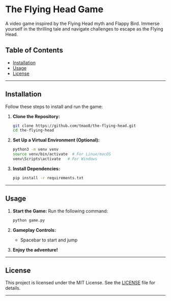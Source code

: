 # The Flying Head Game

A video game inspired by the Flying Head myth and Flappy Bird. Immerse yourself in the thrilling tale and navigate challenges to escape as the Flying Head. 

## Table of Contents
- [Installation](#installation)
- [Usage](#usage)
- [License](#license)

---
## Installation

Follow these steps to install and run the game:

1. **Clone the Repository:**
   ```bash
   git clone https://github.com/tmao8/the-flying-head.git
   cd the-flying-head
   ```

2. **Set Up a Virtual Environment (Optional):**
   ```bash
   python3 -m venv venv
   source venv/bin/activate  # For Linux/macOS
   venv\Scripts\activate   # For Windows
   ```

3. **Install Dependencies:**
   ```bash
   pip install -r requirements.txt
   ```
---

## Usage

1. **Start the Game:**
   Run the following command:
   ```bash
   python game.py
   ```

2. **Gameplay Controls:**
   - Spacebar to start and jump

3. **Enjoy the adventure!**
---

## License
This project is licensed under the MIT License. See the [LICENSE](LICENSE) file for details.

---

